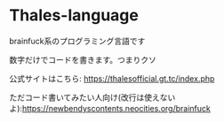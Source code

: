 # Thales-language
brainfuck系のプログラミング言語です

数字だけでコードを書きます。つまりクソ

公式サイトはこちら: https://thalesofficial.gt.tc/index.php

ただコード書いてみたい人向け(改行は使えないよ):https://newbendyscontents.neocities.org/brainfuck
